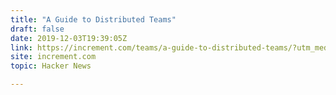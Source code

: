 ```yaml
---
title: "A Guide to Distributed Teams"
draft: false
date: 2019-12-03T19:39:05Z
link: https://increment.com/teams/a-guide-to-distributed-teams/?utm_medium=RSS&utm_source=hune
site: increment.com
topic: Hacker News  

---
```

